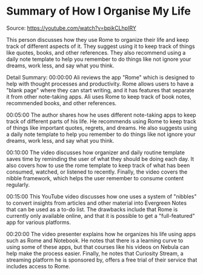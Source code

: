 # Summary of How I Organise My Life

Source: https://youtube.com/watch?v=bpikCLhpIRY

This person discusses how they use Rome to organize their life and keep track of different aspects of it. They suggest using it to keep track of things like quotes, books, and other references. They also recommend using a daily note template to help you remember to do things like not ignore your dreams, work less, and say what you think.

Detail Summary: 
00:00:00
Ali reviews the app "Rome" which is designed to help with thought processes and productivity. Rome allows users to have a "blank page" where they can start writing, and it has features that separate it from other note-taking apps. Ali uses Rome to keep track of book notes, recommended books, and other references.

00:05:00
The author shares how he uses different note-taking apps to keep track of different parts of his life. He recommends using Rome to keep track of things like important quotes, regrets, and dreams. He also suggests using a daily note template to help you remember to do things like not ignore your dreams, work less, and say what you think.

00:10:00
The video discusses how organizer and daily routine template saves time by reminding the user of what they should be doing each day. It also covers how to use the rome template to keep track of what has been consumed, watched, or listened to recently. Finally, the video covers the nibble framework, which helps the user remember to consume content regularly.

00:15:00
This YouTube video discusses how one uses a system of "nibbles" to convert insights from articles and other material into Evergreen Notes that can be used as a to-do list. The drawbacks include that Rome is currently only available online, and that it is possible to get a "full-featured" app for various platforms.

00:20:00
The video presenter explains how he organizes his life using apps such as Rome and Notebook. He notes that there is a learning curve to using some of these apps, but that courses like his videos on Nebula can help make the process easier. Finally, he notes that Curiosity Stream, a streaming platform he is sponsored by, offers a free trial of their service that includes access to Rome.

